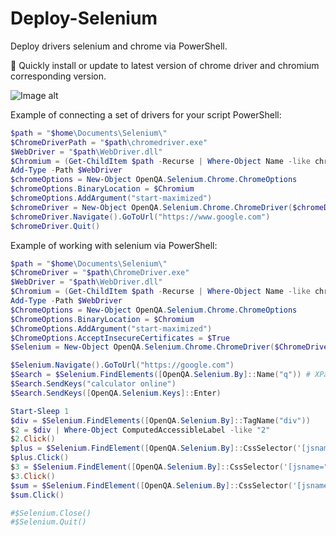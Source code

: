 # Deploy-Selenium

Deploy drivers selenium and chrome via PowerShell.

🚀 Quickly install or update to latest version of chrome driver and chromium corresponding version.

![Image alt](https://github.com/Lifailon/Deploy-Selenium/blob/rsa/Example.gif)

Example of connecting a set of drivers for your script PowerShell:

```PowerShell
$path = "$home\Documents\Selenium\"
$ChromeDriverPath = "$path\chromedriver.exe"
$WebDriver = "$path\WebDriver.dll"
$Chromium = (Get-ChildItem $path -Recurse | Where-Object Name -like chrome.exe).FullName
Add-Type -Path $WebDriver
$chromeOptions = New-Object OpenQA.Selenium.Chrome.ChromeOptions
$chromeOptions.BinaryLocation = $Chromium
$chromeOptions.AddArgument("start-maximized")
$chromeDriver = New-Object OpenQA.Selenium.Chrome.ChromeDriver($chromeDriverPath, $chromeOptions)
$chromeDriver.Navigate().GoToUrl("https://www.google.com")
$chromeDriver.Quit()
```
Example of working with selenium via PowerShell:

```PowerShell
$path = "$home\Documents\Selenium\"
$ChromeDriver = "$path\ChromeDriver.exe"
$WebDriver = "$path\WebDriver.dll"
$Chromium = (Get-ChildItem $path -Recurse | Where-Object Name -like chrome.exe).FullName
Add-Type -Path $WebDriver
$ChromeOptions = New-Object OpenQA.Selenium.Chrome.ChromeOptions
$ChromeOptions.BinaryLocation = $Chromium
$ChromeOptions.AddArgument("start-maximized")
$ChromeOptions.AcceptInsecureCertificates = $True
$Selenium = New-Object OpenQA.Selenium.Chrome.ChromeDriver($ChromeDriver, $ChromeOptions)

$Selenium.Navigate().GoToUrl("https://google.com")
$Search = $Selenium.FindElements([OpenQA.Selenium.By]::Name("q")) # XPath('//*[@name="q"]'))
$Search.SendKeys("calculator online")
$Search.SendKeys([OpenQA.Selenium.Keys]::Enter)

Start-Sleep 1
$div = $Selenium.FindElements([OpenQA.Selenium.By]::TagName("div"))
$2 = $div | Where-Object ComputedAccessibleLabel -like "2"
$2.Click()
$plus = $Selenium.FindElement([OpenQA.Selenium.By]::CssSelector('[jsname="XSr6wc"]'))
$plus.Click()
$3 = $Selenium.FindElement([OpenQA.Selenium.By]::CssSelector('[jsname="KN1kY"]'))
$3.Click()
$sum = $Selenium.FindElement([OpenQA.Selenium.By]::CssSelector('[jsname="Pt8tGc"]'))
$sum.Click()

#$Selenium.Close()
#$Selenium.Quit()
```
